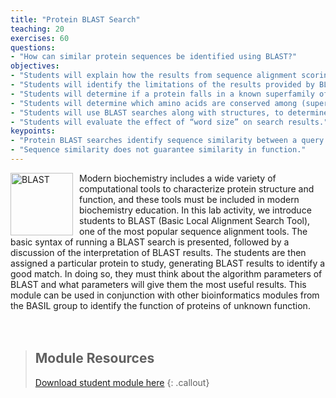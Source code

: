 ```yaml
---
title: "Protein BLAST Search"
teaching: 20
exercises: 60
questions:
- "How can similar protein sequences be identified using BLAST?"
objectives:
- "Students will explain how the results from sequence alignment scoring algorithms are generated and how this is used to identify similar sequences."
- "Students will identify the limitations of the results provided by BLAST."
- "Students will determine if a protein falls in a known superfamily of proteins."
- "Students will determine which amino acids are conserved among (super)family members."
- "Students will use BLAST searches along with structures, to determine which amino acids are not only in the active site, but which are conserved in the active site, and thus may be involved in catalysis."
- "Students will evaluate the effect of “word size” on search results."
keypoints:
- "Protein BLAST searches identify sequence similarity between a query protein and a database of other proteins."
- "Sequence similarity does not guarantee similarity in function."
---
```

<img src="../fig/blast.png" alt="BLAST" width="100" style="float: left; margin-top: 0px; margin-right: 10px" />
Modern biochemistry includes a wide variety of computational tools to characterize protein structure and function, and these tools must be included in modern biochemistry education.  In this lab activity, we introduce students to BLAST (Basic Local Alignment Search Tool), one of the most popular sequence alignment tools.  The basic syntax of running a BLAST search is presented, followed by a discussion of the interpretation of BLAST results.  The students are then assigned a particular protein to study, generating BLAST results to identify a good match.  In doing so, they must think about the algorithm parameters of BLAST and what parameters will give them the most useful results.  This module can be used in conjunction with other bioinformatics modules from the BASIL group to identify the function of proteins of unknown function.  
<br/><br/><br/>

> ## Module Resources
>[Download student module here](https://docs.google.com/document/d/1lDpRryLblGijPvfYKsAvEV8T1vYdN5jXZsh3cpNam6g/edit?usp=sharing)
{: .callout}
